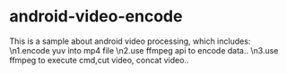 # android-video-encode
This is a sample about android video processing, which includes:
\n1.encode yuv into mp4 file
\n2.use ffmpeg api to encode data..
\n3.use ffmpeg to execute cmd,cut video, concat video..

